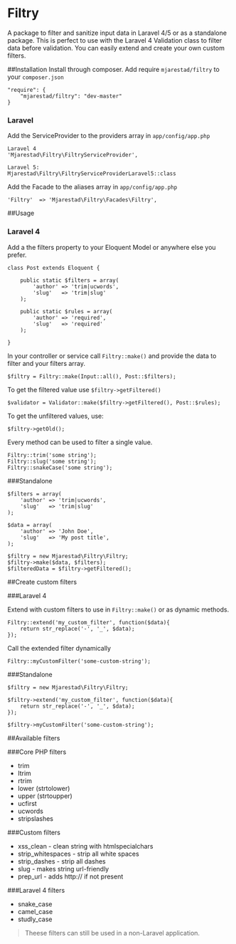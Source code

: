 Filtry
==============

A package to filter and sanitize input data in Laravel 4/5 or as a standalone package.
This is perfect to use with the Laravel 4 Validation class to filter data before validation.
You can easily extend and create your own custom filters.

##Installation
Install through composer. Add require `mjarestad/filtry` to your `composer.json`

    "require": {
        "mjarestad/filtry": "dev-master"
    }
    
### Laravel

Add the ServiceProvider to the providers array in `app/config/app.php`

    Laravel 4
    'Mjarestad\Filtry\FiltryServiceProvider',

    Laravel 5:
    Mjarestad\Filtry\FiltryServiceProviderLaravel5::class

Add the Facade to the aliases array in `app/config/app.php`

    'Filtry'  => 'Mjarestad\Filtry\Facades\Filtry',

##Usage

### Laravel 4

Add a the filters property to your Eloquent Model or anywhere else you prefer.

    class Post extends Eloquent {
    
        public static $filters = array(
            'author' => 'trim|ucwords',
            'slug'   => 'trim|slug'
        );
        
        public static $rules = array(
            'author' => 'required',
            'slug'   => 'required'
        );
        
    }
    
In your controller or service call `Filtry::make()` and provide the data to filter and your filters array.

    $filtry = Filtry::make(Input::all(), Post::$filters);
    
To get the filtered value use `$filtry->getFiltered()`

    $validator = Validator::make($filtry->getFiltered(), Post::$rules);
    
To get the unfiltered values, use:

    $filtry->getOld();
    
Every method can be used to filter a single value.

    Filtry::trim('some string');
    Filtry::slug('some string');
    Filtry::snakeCase('some string');
    
###Standalone

    $filters = array(
        'author' => 'trim|ucwords',
        'slug'   => 'trim|slug'
    );
    
    $data = array(
        'author' => 'John Doe',
        'slug'   => 'My post title',
    );
    
    $filtry = new Mjarestad\Filtry\Filtry;
    $filtry->make($data, $filters);
    $filteredData = $filtry->getFiltered();
    
##Create custom filters

###Laravel 4

Extend with custom filters to use in `Filtry::make()` or as dynamic methods.

    Filtry::extend('my_custom_filter', function($data){
        return str_replace('-', '_', $data);
    });
    
Call the extended filter dynamically

    Filtry::myCustomFilter('some-custom-string');

###Standalone

    $filtry = new Mjarestad\Filtry\Filtry;

    $filtry->extend('my_custom_filter', function($data){
        return str_replace('-', '_', $data);
    });

    $filtry->myCustomFilter('some-custom-string');
    
##Available filters

###Core PHP filters

* trim
* ltrim
* rtrim
* lower (strtolower)
* upper (strtoupper)
* ucfirst
* ucwords
* stripslashes

###Custom filters

* xss_clean - clean string with htmlspecialchars
* strip_whitespaces - strip all white spaces
* strip_dashes - strip all dashes
* slug - makes string url-friendly
* prep_url - adds http:// if not present

###Laravel 4 filters

* snake_case
* camel_case
* studly_case

> Theese filters can still be used in a non-Laravel application.
